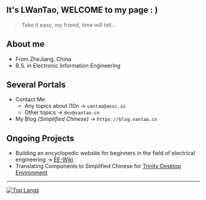 ## It's LWanTao, WELCOME to my page : )

> Take it easy, my friend, time will tell...

## About me

- From ZheJiang, China
- B.S. in Electronic Information Engineering

## Several Portals

- Contact Me
  - Any topics about l10n -> `vantao@aosc.io`
  - Other topics -> `dev@vantao.cn`
- My Blog *(Simplified Chinese)* -> `https://blog.vantao.cn`

## Ongoing Projects

- Building an encyclopedic website for beginners in the field of electrical engineering -> [EE-Wiki](https://github.com/7idalForce/EE-Wiki)
- Translating Components to Simplified Chinese for [Trinity Desktop Environment](https://trinitydesktop.org/)

---

[![Top Langs](https://github-readme-stats.vercel.app/api/top-langs/?username=LWanTao&layout=compact&hide=Makefile,CMake,Tcl,Batchfile,EJS,SCSS)](https://github.com/anuraghazra/github-readme-stats)
